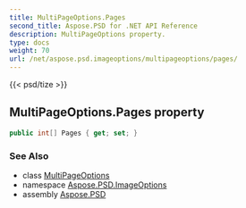 ```yaml
---
title: MultiPageOptions.Pages
second_title: Aspose.PSD for .NET API Reference
description: MultiPageOptions property. 
type: docs
weight: 70
url: /net/aspose.psd.imageoptions/multipageoptions/pages/
---
```

{{< psd/tize >}}
## MultiPageOptions.Pages property

```csharp
public int[] Pages { get; set; }
```

### See Also

* class [MultiPageOptions](../)
* namespace [Aspose.PSD.ImageOptions](../../multipageoptions/)
* assembly [Aspose.PSD](../../../)


